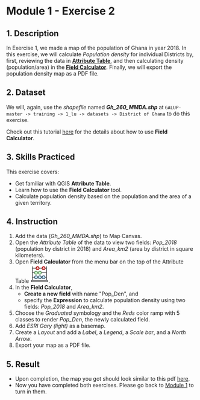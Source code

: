 # Module 1 - Exercise 2

## 1. Description

In Exercise 1, we made a map of the population of Ghana in year 2018. In this
exercise, we will calculate _Population density_ for individual Districts by,
first, reviewing the data in
[**Attribute Table**](https://docs.qgis.org/3.10/en/docs/user_manual/working_with_vector/attribute_table.html?highlight=attribute#introducing-the-attribute-table-interface),
and then calculating density (population/area) in the
[**Field Calculator**](https://docs.qgis.org/3.10/en/docs/user_manual/working_with_vector/attribute_table.html#using-the-field-calculator).
Finally, we will export the population density map as a PDF file.

## 2. Dataset

We will, again, use the _shapefile_ named **_Gh\_260\_MMDA.shp_** at
`GALUP-master -> training -> 1_lu -> datasets -> District of Ghana`
to do this exercise.

Check out this tutorial [here](https://www.youtube.com/watch?v=PkGON2G8vEU)
for the details about how to use **Field Calculator**.

## 3. Skills Practiced

This exercise covers:

- Get familiar with QGIS **Attribute Table**.
- Learn how to use the **Field Calculator** tool.
- Calculate population density based on the population and the area of a given
  territory.

## 4. Instruction

1. Add the data (_Gh\_260\_MMDA.shp_) to Map Canvas.
2. Open the _Attribute Table_ of the data to view two fields: _Pop\_2018_
   (population by district in 2018) and _Area\_km2_ (area by district in square
   kilometers).
3. Open **Field Calculator** from the menu bar on the top of the Attribute
   Table ![icon_field_calculator](../../../images/AttributeTable/mActionCalculateField.svg).
4. In the **Field Calculator**,
   - **Create a new field** with name "Pop_Den", and
   - specify the **Expression** to calculate population density using two
     fields: _Pop\_2018_ and _Area\_km2_.
5. Choose the _Graduated_ symbology and the _Reds_ color ramp with 5 classes to
   render _Pop\_Den_, the newly calculated field.
6. Add _ESRI Gary (light)_ as a basemap.
7. Create a _Layout_ and add a _Label_, a _Legend_, a _Scale bar_, and
   a _North Arrow_.
8. Export your map as a PDF file.
  
## 5. Result

- Upon completion, the map you got should look similar to this pdf
  [here](../pdf_download/DensityMap.pdf).
- Now you have completed both exercises. Please go back to
  [Module 1](https://github.com/SERVIR-WA/GALUP/blob/master/training/1_lu/modules/module1.md#4-exercises) to turn in them.
